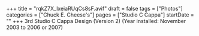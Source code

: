 +++
title = "rqkZ7X_lxeiaRUqCs8sF.avif"
draft = false
tags = ["Photos"]
categories = ["Chuck E. Cheese's"]
pages = ["Studio C Cappa"]
startDate = ""
+++
3rd Studio C Cappa Design (Version 2) (Year installed: November 2003 to 2006 or 2007)

